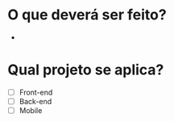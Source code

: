 # O que deverá ser feito?
- 

# Qual projeto se aplica?
- [ ] Front-end
- [ ] Back-end
- [ ] Mobile
